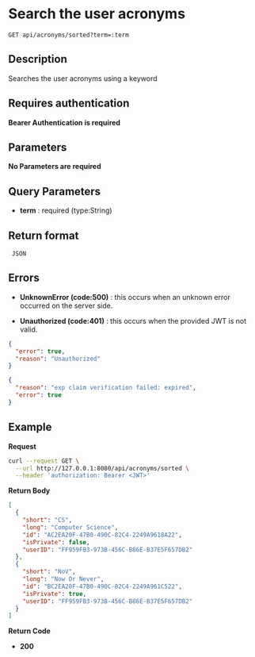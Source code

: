 # Search the user acronyms

    GET api/acronyms/sorted?term=:term

## Description

Searches the user acronyms using a keyword

## Requires authentication

**Bearer Authentication is required**

## Parameters

**No Parameters are required**

## Query Parameters

- **term** : required (type:String)

## Return format

     JSON

## Errors

- **UnknownError (code:500)** : this occurs when an unknown error occurred on the server side.

- **Unauthorized (code:401)** : this occurs when the provided JWT is not valid.

```json
{
  "error": true,
  "reason": "Unauthorized"
}
```

```json
{
  "reason": "exp claim verification failed: expired",
  "error": true
}
```

## Example

**Request**

```bash
curl --request GET \
  --url http://127.0.0.1:8080/api/acronyms/sorted \
  --header 'authorization: Bearer <JWT>'
```

**Return Body**

```json
[
  {
    "short": "CS",
    "long": "Computer Science",
    "id": "AC2EA20F-47B0-490C-82C4-2249A9618A22",
    "isPrivate": false,
    "userID": "FF959FB3-973B-456C-B86E-B37E5F657DB2"
  },
  {
    "short": "NoV",
    "long": "Now Or Never",
    "id": "BC2EA20F-47B0-490C-82C4-2249A961C522",
    "isPrivate": true,
    "userID": "FF959FB3-973B-456C-B86E-B37E5F657DB2"
  }
]
```

**Return Code**

- **200**
